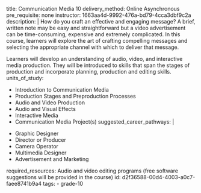 title: Communication Media 10
delivery_method: Online Asynchronous
pre_requisite: none
instructor: 1663aa4d-9992-476a-bd79-4cca3dbf9c2a
description: |
  How do you craft an effective and engaging message? A brief, written note may be easy and straightforward but a video advertisement can be time-consuming, expensive and extremely complicated. In this course, learners will explore the art of crafting compelling messages and selecting the appropriate channel with which to deliver that message.
  
  Learners will develop an understanding of audio, video, and interactive media production. They will be introduced to skills that span the stages of production and incorporate planning, production and editing skills.
units_of_study:
  - Introduction to Communication Media
  - Production Stages and Preproduction Processes
  - Audio and Video Production
  - Audio and Visual Effects
  - Interactive Media
  - Communication Media Project(s)
suggested_career_pathways: |
  <ul>
  <li>Graphic Designer</li>
  <li>Director or Producer</li>
  <li>Camera Operator</li>
  <li>Multimedia Designer</li>
  <li>Advertisement and Marketing</li>
  </ul>
required_resources: Audio and video editing programs (free software suggestions will be provided in the course)
id: d2f36588-00d4-4003-a0c7-faee8741b9a4
tags:
  - grade-10
